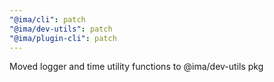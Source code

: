 ```yaml
---
"@ima/cli": patch
"@ima/dev-utils": patch
"@ima/plugin-cli": patch
---
```


Moved logger and time utility functions to @ima/dev-utils pkg
